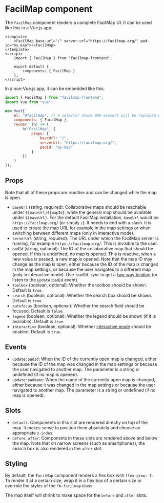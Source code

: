 # FacilMap component

The `FacilMap` component renders a complete FacilMap UI. It can be used like this in a Vue.js app:

```vue
<template>
	<FacilMap base-url="/" server-url="https://facilmap.org/" pad-id="my-map"></FacilMap>
</template>
<script>
	import { FacilMap } from "facilmap-frontend";

	export default {
		components: { FacilMap }
	};
</script>
```

In a non-Vue.js app, it can be embedded like this:

```javascript
import { FacilMap } from "facilmap-frontend";
import Vue from "vue";

new Vue({
	el: "#facilmap", // A selector whose DOM element will be replaced with the FacilMap component
	components: { FacilMap },
	render: (h) => (
		h("FacilMap", {
			props: {
				baseUrl: "/",
				serverUrl: "https://facilmap.org/",
				padId: "my-map"
			}
		})
	)
});
```

## Props

Note that all of these props are reactive and can be changed while the map is open.

* `baseUrl` (string, required): Collaborative maps should be reachable under `${baseUrl}${mapId}`, while the general map should be available under `${baseUrl}`. For the default FacilMap installation, `baseUrl` would be `https://facilmap.org/` (or simply `/`). It needs to end with a slash. It is used to create the map URL for example in the map settings or when switching between different maps (only in interactive mode).
* `serverUrl` (string, required): The URL under which the FacilMap server is running, for example `https://facilmap.org/`. This is invisible to the user.
* `padId` (string, optional): The ID of the collaborative map that should be opened. If this is undefined, no map is opened. This is reactive, when a new value is passed, a new map is opened. Note that the map ID may change as the map is open, either because the ID of the map is changed in the map settings, or because the user navigates to a different map (only in interactive mode). Use `:padId.sync` to get a [two-way binding](https://vuejs.org/v2/guide/components-custom-events.html#sync-Modifier) (or listen to the `update:padId` event).
* `toolbox` (boolean, optional): Whether the toolbox should be shown. Default is `true`.
* `search` (boolean, optional): Whether the search box should be shown. Default is `true`.
* `autofocus` (boolean, optional): Whether the search field should be focused. Default is `false`.
* `legend` (boolean, optional): Whether the legend should be shown (if it is available). Default is `true`.
* `interactive` (boolean, optional): Whether [interactive mode](../embed.md#interactive-mode) should be enabled. Default is `true`.

## Events

* `update:padId`: When the ID of the currently open map is changed, either because the ID of the map was changed in the map settings or because the user navigated to another map. The parameter is a string or undefined (if no map is opened).
* `update:padName`: When the name of the currently open map is changed, either because it was changed in the map settings or because the user navigated to another map. The parameter is a string or undefined (if no map is opened).

## Slots

* `default`: Components in this slot are rendered directly on top of the map. It makes sense to position them absolutely and choose an appropriate `z-index`.
* `before`, `after`: Components in these slots are rendered above and below the map. Note that on narrow screens (such as smartphones), the search box is also rendered in the `after` slot.

## Styling

By default, the `FacilMap` component renders a flex box with `flex-grow: 1`. To render it at a certain size, wrap it in a flex box of a certain size or override the styles of the `fm-facilmap` class.

The map itself will shrink to make space for the `before` and `after` slots.